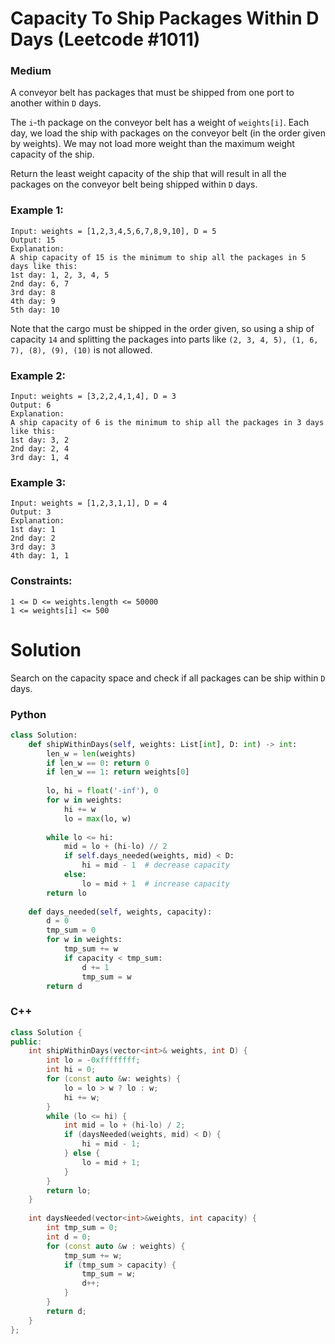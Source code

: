 Capacity To Ship Packages Within D Days (Leetcode #1011)
===============================
### Medium
A conveyor belt has packages that must be shipped from one port to another within `D` days.

The `i`-th package on the conveyor belt has a weight of `weights[i]`.  Each day, we load the ship with packages on the conveyor belt (in the order given by weights). We may not load more weight than the maximum weight capacity of the ship.

Return the least weight capacity of the ship that will result in all the packages on the conveyor belt being shipped within `D` days.

### Example 1:

```
Input: weights = [1,2,3,4,5,6,7,8,9,10], D = 5
Output: 15
Explanation: 
A ship capacity of 15 is the minimum to ship all the packages in 5 days like this:
1st day: 1, 2, 3, 4, 5
2nd day: 6, 7
3rd day: 8
4th day: 9
5th day: 10
```

Note that the cargo must be shipped in the order given, so using a ship of capacity `14` and splitting the packages into parts like `(2, 3, 4, 5), (1, 6, 7), (8), (9), (10)` is not allowed. 

### Example 2:

```
Input: weights = [3,2,2,4,1,4], D = 3
Output: 6
Explanation: 
A ship capacity of 6 is the minimum to ship all the packages in 3 days like this:
1st day: 3, 2
2nd day: 2, 4
3rd day: 1, 4
```

### Example 3:

```
Input: weights = [1,2,3,1,1], D = 4
Output: 3
Explanation: 
1st day: 1
2nd day: 2
3rd day: 3
4th day: 1, 1
``` 

### Constraints:

```
1 <= D <= weights.length <= 50000
1 <= weights[i] <= 500
```

Solution
========
Search on the capacity space and check if all packages can be ship within `D` days.

### Python
```python
class Solution:
    def shipWithinDays(self, weights: List[int], D: int) -> int:
        len_w = len(weights)
        if len_w == 0: return 0
        if len_w == 1: return weights[0]
        
        lo, hi = float('-inf'), 0
        for w in weights:
            hi += w
            lo = max(lo, w)
            
        while lo <= hi:
            mid = lo + (hi-lo) // 2
            if self.days_needed(weights, mid) < D:
                hi = mid - 1  # decrease capacity
            else:
                lo = mid + 1  # increase capacity
        return lo
        
    def days_needed(self, weights, capacity):
        d = 0
        tmp_sum = 0
        for w in weights:
            tmp_sum += w
            if capacity < tmp_sum:
                d += 1
                tmp_sum = w
        return d
```

### C++
```c++
class Solution {
public:
    int shipWithinDays(vector<int>& weights, int D) {
        int lo = -0xffffffff;
        int hi = 0;
        for (const auto &w: weights) {
            lo = lo > w ? lo : w;
            hi += w;
        }
        while (lo <= hi) {
            int mid = lo + (hi-lo) / 2;
            if (daysNeeded(weights, mid) < D) {
                hi = mid - 1;
            } else {
                lo = mid + 1;
            }
        }
        return lo;
    }
    
    int daysNeeded(vector<int>&weights, int capacity) {
        int tmp_sum = 0;
        int d = 0;
        for (const auto &w : weights) {
            tmp_sum += w;
            if (tmp_sum > capacity) {
                tmp_sum = w;
                d++;
            }
        }
        return d;
    }
};
```
